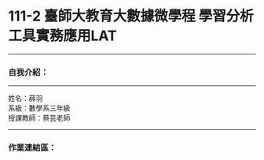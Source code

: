 # 111-2 臺師大教育大數據微學程 學習分析工具實務應用LAT
-------------------
    
### 自我介紹：   
-----------------
姓名：薛羽       
系級：數學系三年級         
授課教師：蔡芸老師       

--------------------

### 作業連結區：      
